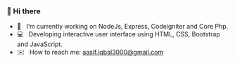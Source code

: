 ### 👋 Hi there

- :rocket:  &nbsp; I’m currently working on NodeJs, Express, Codeigniter and Core Php.
- :computer: &nbsp;  Developing interactive user interface using HTML, CSS, Bootstrap and JavaScript.
- :envelope: &nbsp;  How to reach me: aasif.iqbal3000@gmail.com

